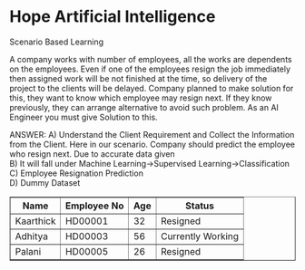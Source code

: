 # Hope Artificial Intelligence
Scenario Based Learning

A company works with number of employees, all the works are dependents on the employees. Even if one of the employees resign the job immediately then assigned work will be not finished at the time, so delivery of the project to the clients will be delayed. Company planned to make solution for this, they want to know which employee may resign next. If they know previously, they can arrange alternative to avoid such problem. As an AI Engineer you must give Solution to this.

ANSWER:
A)	Understand the Client Requirement and Collect the Information from the Client. Here in our scenario. Company should predict the employee who resign next. Due to accurate data given<br>
B)	It will fall under Machine Learning->Supervised Learning->Classification<br>
C)	Employee Resignation Prediction<br>
D)	Dummy Dataset<br>
<table border=1>
<th>Name</th>
<th>Employee No</th>
<th>Age</th>
<th>Status</th>
	<tr>
		<td>Kaarthick</td>
		<td>HD00001</td>
		<td>32</td>
		<td>Resigned</td>
	</tr>
 <tr>
	 <td>Adhitya</td>
	 <td>HD00003</td>
	 <td>56</td>
	 <td>Currently Working</td>
 </tr>
<tr>
	 <td>Palani</td>
	 <td>HD00005</td>
	<td>26</td>
	<td>Resigned</td>
 </tr>
</table>



